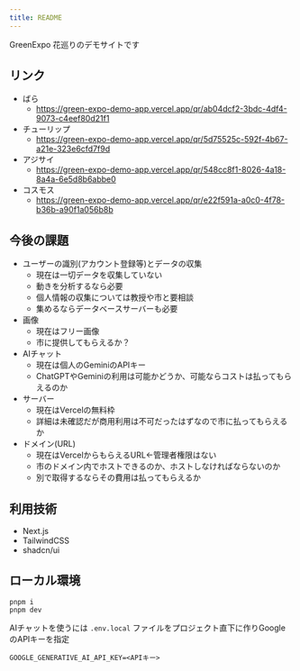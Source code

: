 ```yaml
---
title: README
---
```


GreenExpo 花巡りのデモサイトです

## リンク

* ばら
  * <https://green-expo-demo-app.vercel.app/qr/ab04dcf2-3bdc-4df4-9073-c4eef80d21f1>
* チューリップ
  * <https://green-expo-demo-app.vercel.app/qr/5d75525c-592f-4b67-a21e-323e6cfd7f9d>
* アジサイ
  * <https://green-expo-demo-app.vercel.app/qr/548cc8f1-8026-4a18-8a4a-6e5d8b6abbe0>
* コスモス
  * <https://green-expo-demo-app.vercel.app/qr/e22f591a-a0c0-4f78-b36b-a90f1a056b8b>

## 今後の課題

* ユーザーの識別(アカウント登録等)とデータの収集
  * 現在は一切データを収集していない
  * 動きを分析するなら必要
  * 個人情報の収集については教授や市と要相談
  * 集めるならデータベースサーバーも必要
* 画像
  * 現在はフリー画像
  * 市に提供してもらえるか？
* AIチャット
  * 現在は個人のGeminiのAPIキー
  * ChatGPTやGeminiの利用は可能かどうか、可能ならコストは払ってもらえるのか
* サーバー
  * 現在はVercelの無料枠
  * 詳細は未確認だが商用利用は不可だったはずなので市に払ってもらえるか
* ドメイン(URL)
  * 現在はVercelからもらえるURL←管理者権限はない
  * 市のドメイン内でホストできるのか、ホストしなければならないのか
  * 別で取得するならその費用は払ってもらえるか

## 利用技術

* Next.js
* TailwindCSS
* shadcn/ui

## ローカル環境

```shell
pnpm i
pnpm dev
```

AIチャットを使うには `.env.local` ファイルをプロジェクト直下に作りGoogleのAPIキーを指定

```.env.local
GOOGLE_GENERATIVE_AI_API_KEY=<APIキー>
```
